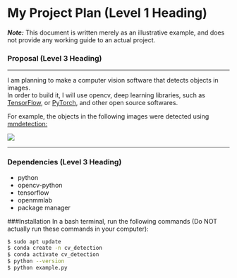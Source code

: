 # My Project Plan (Level 1 Heading)
***Note:*** This document is written merely as an illustrative example, and does not provide
any working guide to an actual project.

### Proposal (Level 3 Heading)
---
I am planning to make a computer vision software that detects objects in images.<br>
In order to build it, I will use opencv, deep learning libraries, such as [TensorFlow](https://www.tensorflow.org/?hl=ko), or [PyTorch](https://pytorch.org), and other open source softwares.

For example, the objects in the following images were detected using [mmdetection:](https://github.com/open-mmlab/mmdetection)

![](https://user-images.githubusercontent.com/12907710/137271636-56ba1cd2-b110-4812-8221-b4c120320aa9.png)

---
### Dependencies (Level 3 Heading)
- python
- opencv-python
- tensorflow
- openmmlab
- package manager

###Installation
In a bash terminal, run the following commands (Do NOT actually run these commands in your computer):
```sh
$ sudo apt update
$ conda create -n cv_detection
$ conda activate cv_detection
$ python --version
$ python example.py
